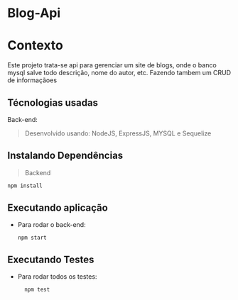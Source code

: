 # Blog-Api

# Contexto
Este projeto trata-se api para gerenciar um site de blogs, onde o banco mysql salve todo descrição, nome do autor, etc. Fazendo tambem um CRUD de informaçãoes

## Técnologias usadas

Back-end:
> Desenvolvido usando: NodeJS, ExpressJS, MYSQL e Sequelize

## Instalando Dependências

> Backend
```bash
npm install
``` 
## Executando aplicação

* Para rodar o back-end:

  ```
  npm start
  ```

## Executando Testes

* Para rodar todos os testes:

  ```
    npm test
  ```
